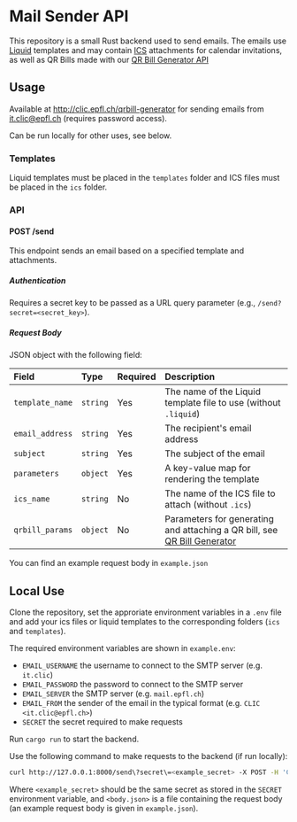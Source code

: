 # Mail Sender API

This repository is a small Rust backend used to send emails. The emails use [Liquid](https://shopify.github.io/liquid/) templates and may contain [ICS](https://icalendar.org/) attachments for calendar invitations, as well as QR Bills made with our [QR Bill Generator API](https://github.com/clicepfl/qrbill-generator/)

## Usage

Available at http://clic.epfl.ch/qrbill-generator for sending emails from it.clic@epfl.ch (requires password access).

Can be run locally for other uses, see below.

### Templates

Liquid templates must be placed in the `templates` folder and ICS files must be placed in the `ics` folder.

### API

#### POST /send

This endpoint sends an email based on a specified template and attachments.

##### Authentication 

Requires a secret key to be passed as a URL query parameter (e.g., `/send?secret=<secret_key>`).

##### Request Body

JSON object with the following field:

| Field | Type | Required | Description |
| :--- | :--- | :--- | :--- |
| `template_name` | `string` | Yes | The name of the Liquid template file to use (without `.liquid`) |
| `email_address` | `string` | Yes | The recipient's email address |
| `subject` | `string` | Yes | The subject of the email |
| `parameters` | `object` | Yes | A key-value map for rendering the template |
| `ics_name` | `string` | No | The name of the ICS file to attach (without `.ics`) |
| `qrbill_params` | `object` | No | Parameters for generating and attaching a QR bill, see [QR Bill Generator](https://github.com/clicepfl/qrbill-generator/) |

You can find an example request body in `example.json`

## Local Use

Clone the repository, set the approriate environment variables in a `.env` file and add your ics files or liquid templates to the corresponding folders (`ics` and `templates`).

The required environment variables are shown in `example.env`:

- `EMAIL_USERNAME` the username to connect to the SMTP server (e.g. `it.clic`)
- `EMAIL_PASSWORD` the password to connect to the SMTP server
- `EMAIL_SERVER` the SMTP server (e.g. `mail.epfl.ch`)
- `EMAIL_FROM` the sender of the email in the typical format (e.g. `CLIC <it.clic@epfl.ch>`)
- `SECRET` the secret required to make requests

Run `cargo run` to start the backend.

Use the following command to make requests to the backend (if run locally):

```bash
curl http://127.0.0.1:8000/send\?secret\=<example_secret> -X POST -H 'Content-Type: application/json' -d '@<body.json>'
```

Where `<example_secret>` should be the same secret as stored in the `SECRET` environment variable, and `<body.json>` is a file containing the request body (an example request body is given in `example.json`).
